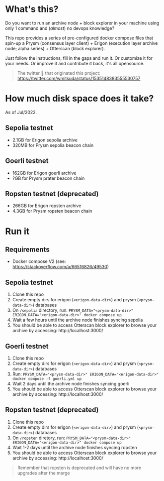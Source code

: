 # What's this?

Do you want to run an archive node + block explorer in your machine using only 1 command and (_almost_) no devops knowledge?

This repo provides a series of pre-configured docker compose files that spin-up a Prysm (consensus layer client) + Erigon (execution layer archive node; alpha series) + Otterscan (block explorer).

Just follow the instructions, fill in the gaps and run it. Or customize it for your needs. Or improve it and contribute it back, it's all opensource.

> The twitter 🧵 that originated this project: https://twitter.com/wmitsuda/status/1535148383555530757

# How much disk space does it take?

As of Jul/2022.

## Sepolia testnet

- 2.1GB for Erigon sepolia archive
- 320MB for Prysm sepolia beacon chain

## Goerli testnet

- 162GB for Erigon goerli archive
- ?GB for Prysm prater beacon chain

## Ropsten testnet (deprecated)

- 266GB for Erigon ropsten archive
- 4.3GB for Prysm ropsten beacon chain

# Run it

## Requirements

- Docker compose V2 (see: https://stackoverflow.com/a/66516826/49530)

## Sepolia testnet

1. Clone this repo
2. Create empty dirs for erigon (`<erigon-data-dir>`) and prysm (`<prysm-data-dir>`) databases
3. On `/sepolia` directory, run: `PRYSM_DATA="<prysm-data-dir>" ERIGON_DATA="<erigon-data-dir>" docker compose up`
4. Wait a few hours until the archive node finishes syncing sepolia
5. You should be able to access Otterscan block explorer to browse your archive by accessing: http://localhost:3000/

## Goerli testnet

1. Clone this repo
2. Create empty dirs for erigon (`<erigon-data-dir>`) and prysm (`<prysm-data-dir>`) databases
3. Run: `PRYSM_DATA="<prysm-data-dir>" ERIGON_DATA="<erigon-data-dir>" docker compose -f goerli.yml up`
4. Wait 2 days until the archive node finishes syncing goerli
5. You should be able to access Otterscan block explorer to browse your archive by accessing: http://localhost:3000/

## Ropsten testnet (deprecated)

1. Clone this repo
2. Create empty dirs for erigon (`<erigon-data-dir>`) and prysm (`<prysm-data-dir>`) databases
3. On `/ropsten` diretory, run: `PRYSM_DATA="<prysm-data-dir>" ERIGON_DATA="<erigon-data-dir>" docker compose up`
4. Wait 1-2 days until the archive node finishes syncing ropsten
5. You should be able to access Otterscan block explorer to browse your archive by accessing: http://localhost:3000/

> Remember that ropsten is deprecated and will have no more upgrades after the merge
